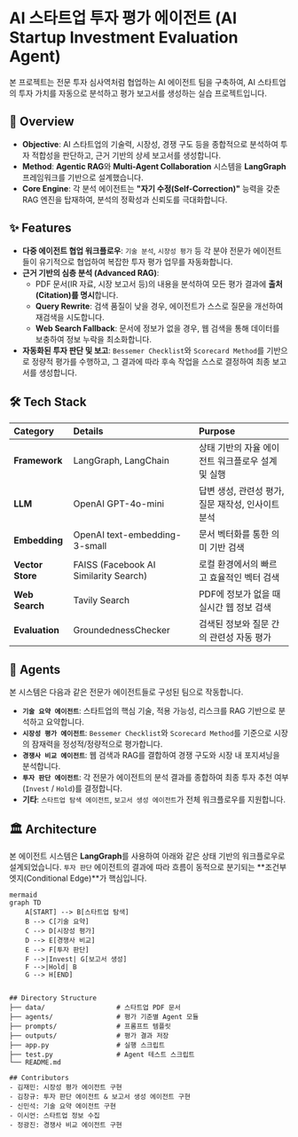 # AI 스타트업 투자 평가 에이전트 (AI Startup Investment Evaluation Agent)

본 프로젝트는 전문 투자 심사역처럼 협업하는 AI 에이전트 팀을 구축하여, AI 스타트업의 투자 가치를 자동으로 분석하고 평가 보고서를 생성하는 실습 프로젝트입니다.

## 🚀 Overview

-   **Objective**: AI 스타트업의 기술력, 시장성, 경쟁 구도 등을 종합적으로 분석하여 투자 적합성을 판단하고, 근거 기반의 상세 보고서를 생성합니다.
-   **Method**: **Agentic RAG**와 **Multi-Agent Collaboration** 시스템을 **LangGraph** 프레임워크를 기반으로 설계했습니다.
-   **Core Engine**: 각 분석 에이전트는 **"자기 수정(Self-Correction)"** 능력을 갖춘 RAG 엔진을 탑재하여, 분석의 정확성과 신뢰도를 극대화합니다.

## ✨ Features

-   **다중 에이전트 협업 워크플로우**: `기술 분석`, `시장성 평가` 등 각 분야 전문가 에이전트들이 유기적으로 협업하여 복잡한 투자 평가 업무를 자동화합니다.
-   **근거 기반의 심층 분석 (Advanced RAG)**:
    -   PDF 문서(IR 자료, 시장 보고서 등)의 내용을 분석하여 모든 평가 결과에 **출처(Citation)를 명시**합니다.
    -   **Query Rewrite**: 검색 품질이 낮을 경우, 에이전트가 스스로 질문을 개선하여 재검색을 시도합니다.
    -   **Web Search Fallback**: 문서에 정보가 없을 경우, 웹 검색을 통해 데이터를 보충하여 정보 누락을 최소화합니다.
-   **자동화된 투자 판단 및 보고**: `Bessemer Checklist`와 `Scorecard Method`를 기반으로 정량적 평가를 수행하고, 그 결과에 따라 후속 작업을 스스로 결정하여 최종 보고서를 생성합니다.

## 🛠️ Tech Stack

| Category | Details | Purpose |
| :--- | :--- | :--- |
| **Framework** | LangGraph, LangChain | 상태 기반의 자율 에이전트 워크플로우 설계 및 실행 |
| **LLM** | OpenAI GPT-4o-mini | 답변 생성, 관련성 평가, 질문 재작성, 인사이트 분석 |
| **Embedding** | OpenAI text-embedding-3-small | 문서 벡터화를 통한 의미 기반 검색 |
| **Vector Store** | FAISS (Facebook AI Similarity Search) | 로컬 환경에서의 빠르고 효율적인 벡터 검색 |
| **Web Search** | Tavily Search | PDF에 정보가 없을 때 실시간 웹 정보 검색 |
| **Evaluation**| GroundednessChecker | 검색된 정보와 질문 간의 관련성 자동 평가 |

## 🤖 Agents

본 시스템은 다음과 같은 전문가 에이전트들로 구성된 팀으로 작동합니다.

-   **`기술 요약 에이전트`**: 스타트업의 핵심 기술, 적용 가능성, 리스크를 RAG 기반으로 분석하고 요약합니다.
-   **`시장성 평가 에이전트`**: `Bessemer Checklist`와 `Scorecard Method`를 기준으로 시장의 잠재력을 정성적/정량적으로 평가합니다.
-   **`경쟁사 비교 에이전트`**: 웹 검색과 RAG를 결합하여 경쟁 구도와 시장 내 포지셔닝을 분석합니다.
-   **`투자 판단 에이전트`**: 각 전문가 에이전트의 분석 결과를 종합하여 최종 투자 추천 여부(`Invest` / `Hold`)를 결정합니다.
-   **기타**: `스타트업 탐색 에이전트`, `보고서 생성 에이전트`가 전체 워크플로우를 지원합니다.

## 🏛️ Architecture

본 에이전트 시스템은 **LangGraph**를 사용하여 아래와 같은 상태 기반의 워크플로우로 설계되었습니다. `투자 판단` 에이전트의 결과에 따라 흐름이 동적으로 분기되는 **조건부 엣지(Conditional Edge)**가 핵심입니다.

```
mermaid
graph TD
    A[START] --> B[스타트업 탐색]
    B --> C[기술 요약]
    C --> D[시장성 평가]
    D --> E[경쟁사 비교]
    E --> F[투자 판단]
    F -->|Invest| G[보고서 생성]
    F -->|Hold| B
    G --> H[END]


## Directory Structure
├── data/                  # 스타트업 PDF 문서
├── agents/                # 평가 기준별 Agent 모듈
├── prompts/               # 프롬프트 템플릿
├── outputs/               # 평가 결과 저장
├── app.py                 # 실행 스크립트
├── test.py                # Agent 테스트 스크립트
└── README.md

## Contributors 
- 김재민: 시장성 평가 에이전트 구현
- 김창규: 투자 판단 에이전트 & 보고서 생성 에이전트 구현
- 신민석: 기술 요약 에이전트 구현
- 이시언: 스타트업 정보 수집
- 정광진: 경쟁사 비교 에이전트 구현
